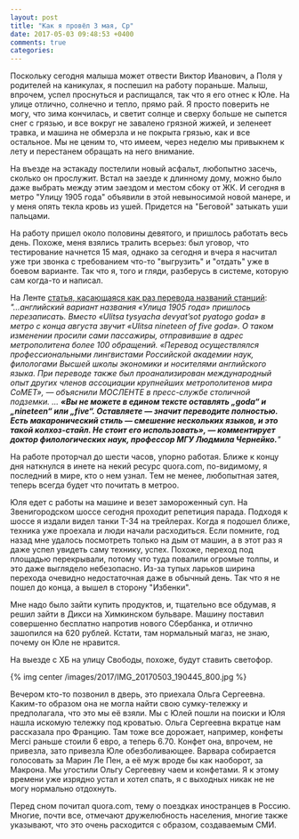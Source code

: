 ```yaml
---
layout: post
title: "Как я провёл 3 мая, Ср"
date: 2017-05-03 09:48:53 +0400
comments: true
categories: 
---
```

Поскольку сегодня малыша может отвести Виктор Иванович, а Поля у родителей на каникулах, я поспешил на работу пораньше. Малыш, впрочем, успел проснуться и распищался, так что я его отнес к Юле. На улице отлично, солнечно и тепло, прямо рай. Я просто поверить не могу, что зима кончилась, и светит солнце и сверху больше не сыпется снег с грязью, и все вокруг не завалено грязной жижей, и зеленеет травка, и машина не обмерзла и не покрыта грязью, как и все остальное. Мы не ценим то, что имеем, через неделю мы привыкнем к лету и перестанем обращать на него внимание.

На въезде на эстакаду постелили новый асфальт, любопытно засечь, сколько он прослужит. Встал на заезде к длинному дому, можно было даже выбрать между этим заездом и местом сбоку от ЖК. И сегодня в метро "Улицу 1905 года" объявили в этой невыносимой новой манере, и у меня опять текла кровь из ушей. Придется на "Беговой" затыкать уши пальцами.

На работу пришел около половины девятого, и пришлось работать весь день. Похоже, меня взялись тралить всерьез: был уговор, что тестирование начнется 15 мая, однако за сегодня и вчера я насчитал уже три звонка с требованием что-то "выгрузить" и "отдать" уже в боевом варианте. Так что я, того и гляди, разберусь в системе, которую сам когда-то и написал.

На Ленте [статья, касающаяся как раз перевода названий станций](https://moslenta.ru/govoryat/translit.htm?utm_source=from_lenta): *"...английский вариант названия «Улица 1905 года» пришлось перезаписать. Вместо «Ulitsa tysyacha devyat’sot pyatogo goda» в метро с конца августа звучит «Ulitsa nineteen of five goda». О таком изменении просили сами пассажиры, отправившие в адрес метрополитена более 100 обращений. «Перевод осуществлялся профессиональными лингвистами Российской академии наук, филологами Высшей школы экономики и носителями английского языка. При переводе также был проанализирован международный опыт других членов ассоциации крупнейших метрополитенов мира CoMET», — объяснили МОСЛЕНТЕ в пресс-службе столичной подземки. ... **«Вы не можете в едином тексте оставлять „goda“ и „nineteen“ или „five“. Оставляете — значит переводите полностью. Есть макаронический стиль — смешение нескольких языков, и это такой колхоз-стайл. Не стоит его использовать», — комментирует доктор филологических наук, профессор МГУ Людмила Чернейко.**"*

На работе проторчал до шести часов, упорно работая. Ближе к концу дня наткнулся в инете на некий ресурс quora.com, по-видимому, я последний в мире, кто о нем узнал. Тем не менее, любопытная затея, теперь всегда будет что почитать в метроо.

Юля едет с работы на машине и везет замороженный суп. На Звенигородском шоссе сегодня проходит репетиция парада. Подходя к шоссе я издали видел танки Т-34 на трейлерах. Когда я подошел ближе, техника уже проехала и люди начали расходиться. Если помните, год назад мне удалось посмотреть только на дым от машин, а в этот раз я даже успел увидеть саму технику, успех. Похоже, переход под площадью перекрывали, потому что туда повалили огромые толпы, и это даже выглядело небезопасно. Из-за тупых ларьков ширина перехода очевидно недостаточная даже в обычный день. Так что я не пошел до конца, а вышел в сторону "Избенки". 

Мне надо было зайти купить продуктов, и, тщательно все обдумав, я решил зайти в Дикси на Химкинском бульваре. Машину поставил совершенно бесплатно напротив нового Сбербанка, и отлично зашопился на 620 рублей. Кстати, там нормальный магаз, не знаю, почему он Юле не нравится.

На выезде с ХБ на улицу Свободы, похоже, будут ставить светофор.

{% img center /images/2017/IMG_20170503_190445_800.jpg %}

Вечером кто-то позвонил в дверь, это приехала Ольга Сергеевна. Каким-то образом она не могла найти свою сумку-тележку и предполагала, что это мы её взяли. Мы с Юлей пошли на поиски и Юля нашла искомую тележку под кроватью. Ольга Сергеевна вкратце нам рассказала про Францию. Там тоже все дорожает, например, конфеты Merci раньше стоили 6 евро, а теперь 6.70. Конфет она, впрочем, не привезла, зато привезла Юле обезболивающее. Варвара собирается голосовать за Марин Ле Пен, а её муж вроде бы как наоборот, за Макрона. Мы угостили Ольгу Сергеевну чаем и конфетами. Я к этому времени уже изрядно устал и хотел спать, я с выходных никак не не могу нормально отдохнуть.

Перед сном почитал quora.com, тему о поездках иностранцев в Россию. Многие, почти все, отмечают дружелюбность населения, многие также указывают, что это очень расходится с образом, создаваемым СМИ.